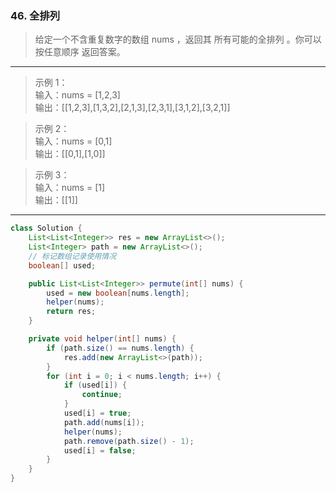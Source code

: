 ### 46. 全排列

>给定一个不含重复数字的数组 nums ，返回其 所有可能的全排列 。你可以 按任意顺序 返回答案。
***
>示例 1：  
>输入：nums = [1,2,3]  
>输出：[[1,2,3],[1,3,2],[2,1,3],[2,3,1],[3,1,2],[3,2,1]]  

>示例 2：  
>输入：nums = [0,1]  
>输出：[[0,1],[1,0]]  

>示例 3：  
>输入：nums = [1]  
>输出：[[1]]  
***
```java
class Solution {
    List<List<Integer>> res = new ArrayList<>();
    List<Integer> path = new ArrayList<>();
    // 标记数组记录使用情况
    boolean[] used;

    public List<List<Integer>> permute(int[] nums) {
        used = new boolean[nums.length];
        helper(nums);
        return res;
    }

    private void helper(int[] nums) {
        if (path.size() == nums.length) {
            res.add(new ArrayList<>(path));
        }
        for (int i = 0; i < nums.length; i++) {
            if (used[i]) {
                continue;
            }
            used[i] = true;
            path.add(nums[i]);
            helper(nums);
            path.remove(path.size() - 1);
            used[i] = false;
        }
    }
}
```
